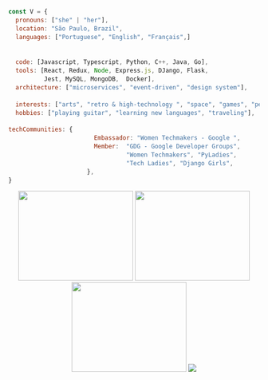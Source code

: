 <img width="25%" align="right" src="" />

<!---->

```javascript
const V = {
  pronouns: ["she" | "her"],
  location: "São Paulo, Brazil",
  languages: ["Portuguese", "English", "Français",]

  
  code: [Javascript, Typescript, Python, C++, Java, Go],
  tools: [React, Redux, Node, Express.js, DJango, Flask,
          Jest, MySQL, MongoDB,  Docker],
  architecture: ["microservices", "event-driven", "design system"],
 
  interests: ["arts", "retro & high-technology ", "space", "games", "pets"],
  hobbies: ["playing guitar", "learning new languages", "traveling"],

techCommunities: {
                        Embassador: "Women Techmakers - Google ",
                        Member:  "GDG - Google Developer Groups",
                                 "Women Techmakers", "PyLadies", 
                                 "Tech Ladies", "Django Girls",
                      },
}
```

<!--badges--->

<!--design-
<div align="left">
<p align="center"> </p>
  <img src="https://img.shields.io/badge/Adobe Illustrator-FF9A00?logo=adobeillustrator&logoColor=black&style=for-the-badge" height="23" alt="adobeillustrator logo"  />
    <img width="1" />  <img src="https://img.shields.io/badge/Adobe Photoshop-31A8FF?logo=adobephotoshop&logoColor=black&style=for-the-badge" height="23" alt="adobephotoshop logo"  />
    <img width="1" />  <img src="https://img.shields.io/badge/Adobe After Effects-9999FF?logo=adobeaftereffects&logoColor=black&style=for-the-badge" height="23" alt="aftereffects logo"  />
    <img width="1" />  <img src="https://img.shields.io/badge/Canva-00C4CC?logo=canva&logoColor=black&style=for-the-badge" height="23" alt="canva logo"  />
    <img width="1" />  <img src="https://img.shields.io/badge/Figma-F24E1E?logo=figma&logoColor=white&style=for-the-badge" height="23" alt="figma logo"  />
    <img width="1" />  <img src="https://img.shields.io/badge/Blender-F5792A?logo=blender&logoColor=black&style=for-the-badge" height="23" alt="blender logo"  />
    <img width="1" />  <img src="https://img.shields.io/badge/Unreal Engine-0E1128?logo=unrealengine&logoColor=white&style=for-the-badge" height="23" alt="unrealengine logo"  />
    <img width="1" />  <img src="https://img.shields.io/badge/Unity-FFFFFF?logo=unity&logoColor=black&style=for-the-badge" height="23" alt="unity logo"  />
<!--versionamento--
  <img src="https://img.shields.io/badge/GitHub-181717?logo=github&logoColor=white&style=for-the-badge" height="23" alt="github logo"  />
    <img width="1" />  <img src="https://img.shields.io/badge/Git-F05032?logo=git&logoColor=white&style=for-the-badge" height="23" alt="git logo"  />
    <img width="1" />  <img src="https://img.shields.io/badge/npm-CB3837?logo=npm&logoColor=white&style=for-the-badge" height="23" alt="npm logo"  />
    <img width="1" />  <img src="https://img.shields.io/badge/Yarn-2C8EBB?logo=yarn&logoColor=white&style=for-the-badge" height="23" alt="yarn logo"  />
    <img width="1" />  <img src="https://img.shields.io/badge/PowerShell-5391FE?logo=powershell&logoColor=black&style=for-the-badge" height="23" alt="powershell logo"  />  
<!--software de desenvolvimento--
  <img src="https://img.shields.io/badge/Visual Studio Code-007ACC?logo=visualstudiocode&logoColor=white&style=for-the-badge" height="23" alt="vscode logo"  />
    <img width="1" />  <img src="https://img.shields.io/badge/JetBrains-000000?logo=jetbrains&logoColor=white&style=for-the-badge" height="23" alt="jetbrains logo"  />
    <img width="1" />  <img src="https://img.shields.io/badge/Eclipse IDE-2C2255?logo=eclipseide&logoColor=white&style=for-the-badge" height="23" alt="eclipseide logo"  />
    <img width="1" />  <img src="https://img.shields.io/badge/IntelliJ IDEA-000000?logo=intellijidea&logoColor=white&style=for-the-badge" height="23" alt="intellijidea logo"  />
    <img width="1" />  <img src="https://img.shields.io/badge/Jupyter-F37626?logo=jupyter&logoColor=black&style=for-the-badge" height="23" alt="jupyter logo"  />
    <img width="1" />  <img src="https://img.shields.io/badge/PyCharm-000000?logo=pycharm&logoColor=white&style=for-the-badge" height="23" alt="pycharm logo"  />  
<!-- Languages--
  <img src="https://img.shields.io/badge/Python-3776AB?logo=python&logoColor=white&style=for-the-badge" height="23" alt="python logo"  />
    <img width="1" />  <img src="https://img.shields.io/badge/Go-00ADD8?logo=go&logoColor=white&style=for-the-badge" height="23" alt="go logo"  />
    <img width="1" />  <img src="https://img.shields.io/badge/C++-00599C?logo=cplusplus&logoColor=white&style=for-the-badge" height="23" alt="cplusplus logo"  />
    <img width="1" />  <img src="https://img.shields.io/badge/Django-092E20?logo=django&logoColor=white&style=for-the-badge" height="23" alt="django logo"  />
<!--front-end--
  <img src="https://img.shields.io/badge/JavaScript-F7DF1E?logo=javascript&logoColor=black&style=for-the-badge" height="23" alt="javascript logo"  />
    <img width="1" />  <img src="https://img.shields.io/badge/React-61DAFB?logo=react&logoColor=black&style=for-the-badge" height="23" alt="react logo"  />
    <img width="1" />  <img src="https://img.shields.io/badge/TypeScript-3178C6?logo=typescript&logoColor=white&style=for-the-badge" height="23" alt="typescript logo"  />
    <img width="1" />  <img src="https://img.shields.io/badge/Redux-764ABC?logo=redux&logoColor=white&style=for-the-badge" height="23" alt="redux logo"  />
    <img width="1" />  <img src="https://img.shields.io/badge/Next.js-000000?logo=nextdotjs&logoColor=white&style=for-the-badge" height="23" alt="nextjs logo"  />
    <img width="1" />  <img src="https://img.shields.io/badge/CSS3-1572B6?logo=css3&logoColor=white&style=for-the-badge" height="23" alt="css3 logo"  />
    <img width="1" />  <img src="https://img.shields.io/badge/Tailwind CSS-06B6D4?logo=tailwindcss&logoColor=black&style=for-the-badge" height="23" alt="tailwindcss logo"  />
<!-- frameworks back-end--
  <img src="https://img.shields.io/badge/Node.js-339933?logo=nodedotjs&logoColor=white&style=for-the-badge" height="23" alt="nodejs logo"  />
    <img width="1" />  <img src="https://img.shields.io/badge/Express-000000?logo=express&logoColor=white&style=for-the-badge" height="23" alt="express logo"  />
    <img width="1" />  <img src="https://img.shields.io/badge/Spring-6DB33F?logo=spring&logoColor=black&style=for-the-badge" height="23" alt="spring logo"  />
    <img width="1" />  <img src="https://img.shields.io/badge/Flask-000000?logo=flask&logoColor=white&style=for-the-badge" height="23" alt="flask logo"  />
<!--data base--
  <img src="https://img.shields.io/badge/MongoDB-47A248?logo=mongodb&logoColor=white&style=for-the-badge" height="23" alt="mongodb logo"  />
    <img width="1" />  <img src="https://img.shields.io/badge/MySQL-4479A1?logo=mysql&logoColor=white&style=for-the-badge" height="23" alt="mysql logo"  />
    <img width="1" />  <img src="https://img.shields.io/badge/Apache Cassandra-1287B1?logo=apachecassandra&logoColor=white&style=for-the-badge" height="23" alt="apachecassandra logo"  />
<!----
  <img src="https://img.shields.io/badge/Docker-2496ED?logo=docker&logoColor=white&style=for-the-badge" height="23" alt="docker logo"  />
<!--testes--
  <img src="https://img.shields.io/badge/Jenkins-D24939?logo=jenkins&logoColor=white&style=for-the-badge" height="23" alt="jenkins logo"  />
<!--servidores--
  <img src="https://img.shields.io/badge/Apache-D22128?logo=apache&logoColor=white&style=for-the-badge" height="23" alt="apache logo"  />
    <img width="1" />  <img src="https://img.shields.io/badge/Vercel-000000?logo=vercel&logoColor=white&style=for-the-badge" height="23" alt="vercel logo"  />
<!--deploy--
  <img src="https://img.shields.io/badge/gulp-CF4647?logo=gulp&logoColor=white&style=for-the-badge" height="23" alt="gulp logo"  />
    <img width="1" />  <img src="https://img.shields.io/badge/Vite-646CFF?logo=vite&logoColor=white&style=for-the-badge" height="23" alt="vite logo"  />
<!----
  <img src="https://img.shields.io/badge/Postman-FF6C37?logo=postman&logoColor=black&style=for-the-badge" height="23" alt="postman logo"  />
    <img src="https://img.shields.io/badge/insomnia-purple?logo=insomnia&logoColor=black&style=for-the-badge" height="23" alt="insomnia logo"  />
<!--cloud--
  <img src="https://img.shields.io/badge/Google Cloud-4285F4?logo=googlecloud&logoColor=white&style=for-the-badge" height="23" alt="googlecloud logo"  />
    <img width="1" />  <img src="https://img.shields.io/badge/Amazon AWS-232F3E?logo=amazonaws&logoColor=white&style=for-the-badge" height="23" alt="amazonwebservices logo"  />
</div>











<!--Stats -->
<div align="center">
<!-- repos-per-language -->
   <img width="230" height="180em" src="http://github-profile-summary-cards.vercel.app/api/cards/repos-per-language?username=scriptdy&theme=apprentice">
<!-- productive-time -->
   <img width="230" height="180em" src="http://github-profile-summary-cards.vercel.app/api/cards/productive-time?username=scriptdy&theme=apprentice">
<!-- most-commit-language -->
   <img width="230" height="180em" src="http://github-profile-summary-cards.vercel.app/api/cards/most-commit-language?username=scriptdy&theme=apprentice">
 <!-- profile-details -->
   <img width="700px" src="http://github-profile-summary-cards.vercel.app/api/cards/profile-details?username=scriptdy&theme=apprentice">
 </div>


<!-- Studies -->

<!--Projects--
<div align="" width"10%">
  <a href="https://github.com/scriptdy/cipherun">
    <img align="" width="40%" src="https://github-readme-stats.vercel.app/api/pin/?username=scriptdy&repo=cipherun" />
  </a>
  <a href="https://github.com/scriptdy/cipherun">
    <img align="" width="40%"  src="https://github-readme-stats.vercel.app/api/pin/?username=scriptdy&repo=cipherun" />
  </a>
</div>



<!-- snake --
<img src="https://raw.githubusercontent.com/scriptdy/scriptdy/output/snake.svg" alt="Snake animation" />
